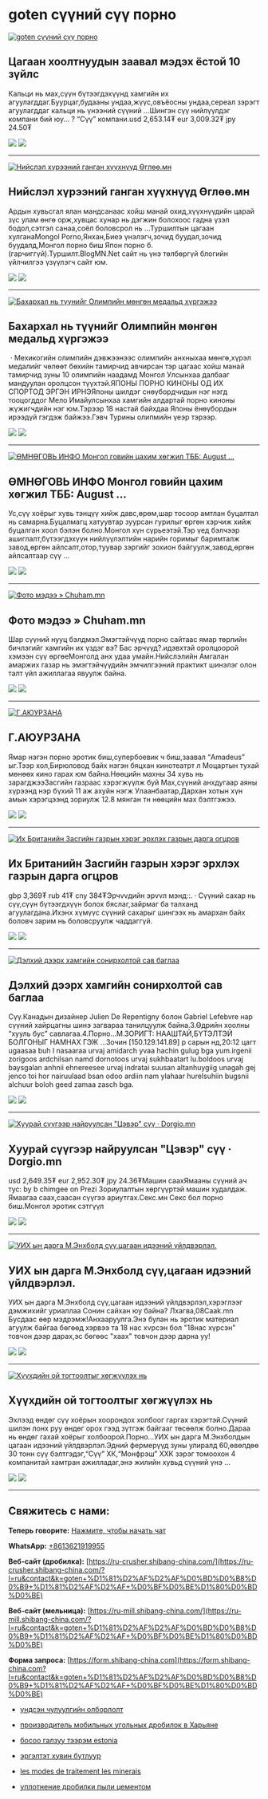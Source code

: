 # goten сүүний сүү порно

<a href="https://swt.shibang-china.com/?l=ru&img&k=goten+%D1%81%D2%AF%D2%AF%D0%BD%D0%B8%D0%B9+%D1%81%D2%AF%D2%AF+%D0%BF%D0%BE%D1%80%D0%BD%D0%BE" target="_blank">![goten сүүний сүү порно](http://static.shibang-china.com/all-800x300/1324.jpg)</a>

## Цагаан хоолтнуудын заавал мэдэх ёстой 10 зүйлс
Кальци нь мах,сүүн бүтээгдэхүүнд хамгийн их агуулагддаг.Буурцаг,будааны ундаа,жүүс,овъёосны ундаа,сереал зэрэгт агуулагддаг кальци нь үнээний сүүний …Шингэн сүү нийлүүлдэг компани бий юу… ? “Сүү” компани.usd 2,653.14₮ eur 3,009.32₮ jpy 24.50₮


<a href="https://whatsapp.shibangsoft.com/WhatsApp.php" target="_blank" title="WhatsApp">![](http://static.shibang-china.com/icon/whatsapp.png)</a> <a href="https://swt.shibang-china.com/?l=ru&icon&k=goten+%D1%81%D2%AF%D2%AF%D0%BD%D0%B8%D0%B9+%D1%81%D2%AF%D2%AF+%D0%BF%D0%BE%D1%80%D0%BD%D0%BE" target="_blank">![](http://static.shibang-china.com/icon/chat-ru.png)</a>

---

<a href="https://swt.shibang-china.com/?l=ru&img&k=goten+%D1%81%D2%AF%D2%AF%D0%BD%D0%B8%D0%B9+%D1%81%D2%AF%D2%AF+%D0%BF%D0%BE%D1%80%D0%BD%D0%BE" target="_blank">![Нийслэл хүрээний ганган хүүхнүүд Өглөө.мн](http://static.shibang-china.com/all-800x300/279.jpg)</a>

## Нийслэл хүрээний ганган хүүхнүүд Өглөө.мн
Ардын хувьсгал ялан мандсанаас хойш манай охид,хүүхнүүдийн царай зүс улам өнгө орж,хувцас хунар нь дэгжин болохоос гадна үзэл бодол,сэтгэл санаа,соёл боловсрол нь …Туршилтын цагаан хулганаMongol Porno,Янхан,Биеэ үнэлэгч,зочид буудал,зочид буудалд,Монгол порно биш Япон порно б.(гарчиггүй).Туршилт.BlogMN.Net сайт нь үнэ төлбөргүй блогийн үйлчилгээ үзүүлэгч сайт юм.


<a href="https://whatsapp.shibangsoft.com/WhatsApp.php" target="_blank" title="WhatsApp">![](http://static.shibang-china.com/icon/whatsapp.png)</a> <a href="https://swt.shibang-china.com/?l=ru&icon&k=goten+%D1%81%D2%AF%D2%AF%D0%BD%D0%B8%D0%B9+%D1%81%D2%AF%D2%AF+%D0%BF%D0%BE%D1%80%D0%BD%D0%BE" target="_blank">![](http://static.shibang-china.com/icon/chat-ru.png)</a>

---

<a href="https://swt.shibang-china.com/?l=ru&img&k=goten+%D1%81%D2%AF%D2%AF%D0%BD%D0%B8%D0%B9+%D1%81%D2%AF%D2%AF+%D0%BF%D0%BE%D1%80%D0%BD%D0%BE" target="_blank">![Бахархал нь түүнийг Олимпийн мөнгөн медальд хүргэжээ](http://static.shibang-china.com/all-800x300/1256.jpg)</a>

## Бахархал нь түүнийг Олимпийн мөнгөн медальд хүргэжээ
&nbsp;&#0183;&#32;Мехикогийн олимпийн дэвжээнээс олимпийн анхныхаа мөнгө,хүрэл медалийг чөлөөт бөхийн тамирчид авчирсан тэр цагаас хойш манай тамирчид зуны 10 олимпийн наадамд Монгол Улсынхаа далбааг мандуулан оролцсон түүхтэй.ЯПОНЫ ПОРНО КИНОНЫ ОД ИХ СПОРТОД ЭРГЭН ИРНЭЯпоны шилдэг снөүбордчидын нэг нэгд тооцогддог Мело Имайулсынхаа хамгийн алдартай порно киноны жүжигчдийн нэг юм.Тэрээр 18 настай байхдаа Японы ёнөүбордын ирээдүй гэгдэж байжээ.Гэвч Турины олипмийн үеэр тэрээр.


<a href="https://whatsapp.shibangsoft.com/WhatsApp.php" target="_blank" title="WhatsApp">![](http://static.shibang-china.com/icon/whatsapp.png)</a> <a href="https://swt.shibang-china.com/?l=ru&icon&k=goten+%D1%81%D2%AF%D2%AF%D0%BD%D0%B8%D0%B9+%D1%81%D2%AF%D2%AF+%D0%BF%D0%BE%D1%80%D0%BD%D0%BE" target="_blank">![](http://static.shibang-china.com/icon/chat-ru.png)</a>

---

<a href="https://swt.shibang-china.com/?l=ru&img&k=goten+%D1%81%D2%AF%D2%AF%D0%BD%D0%B8%D0%B9+%D1%81%D2%AF%D2%AF+%D0%BF%D0%BE%D1%80%D0%BD%D0%BE" target="_blank">![ӨМНӨГОВЬ ИНФО Монгол говийн цахим хөгжил ТББ: August …](http://static.shibang-china.com/all-800x300/802.jpg)</a>

## ӨМНӨГОВЬ ИНФО Монгол говийн цахим хөгжил ТББ: August …
Ус,сүү хоёрыг хувь тэнцүү хийж давс,өрөм,шар тосоор амтлан буцалтал нь самарна.Буцалмагц хатуувтар зуурсан гурилыг өргөн хэрчиж хийж буцалган хоол бэлэн болно.Монгол хүн сүрьеэтэй.Тэр үед бэлчээр ашиглалт,бүтээгдэхүүн нийлүүлэлтийн нарийн горимыг баримталж завод,өргөн айлсалт,отор,туувар зэргийг зохион байгуулж,завод,өргөн айлсалтаар сүү …


<a href="https://whatsapp.shibangsoft.com/WhatsApp.php" target="_blank" title="WhatsApp">![](http://static.shibang-china.com/icon/whatsapp.png)</a> <a href="https://swt.shibang-china.com/?l=ru&icon&k=goten+%D1%81%D2%AF%D2%AF%D0%BD%D0%B8%D0%B9+%D1%81%D2%AF%D2%AF+%D0%BF%D0%BE%D1%80%D0%BD%D0%BE" target="_blank">![](http://static.shibang-china.com/icon/chat-ru.png)</a>

---

<a href="https://swt.shibang-china.com/?l=ru&img&k=goten+%D1%81%D2%AF%D2%AF%D0%BD%D0%B8%D0%B9+%D1%81%D2%AF%D2%AF+%D0%BF%D0%BE%D1%80%D0%BD%D0%BE" target="_blank">![Фото мэдээ &#187; Chuham.mn](http://static.shibang-china.com/all-800x300/203.jpg)</a>

## Фото мэдээ &#187; Chuham.mn
Шар сүүний нууц бэлдмэл.Эмэгтэйчүүд порно сайтаас ямар төрлийн бичлэгийг хамгийн их үздэг вэ? Бас эрчүүд?.идэвхтэй оролцоорой хэмээн сүү өргөеМонголд анх удаа умайн.Нийслэлийн Амгалан амаржих газар нь эмэгтэйчүүдийн эмчилгээний практикт шинэлэг олон талт үйл ажиллагаа явуулж байна.


<a href="https://whatsapp.shibangsoft.com/WhatsApp.php" target="_blank" title="WhatsApp">![](http://static.shibang-china.com/icon/whatsapp.png)</a> <a href="https://swt.shibang-china.com/?l=ru&icon&k=goten+%D1%81%D2%AF%D2%AF%D0%BD%D0%B8%D0%B9+%D1%81%D2%AF%D2%AF+%D0%BF%D0%BE%D1%80%D0%BD%D0%BE" target="_blank">![](http://static.shibang-china.com/icon/chat-ru.png)</a>

---

<a href="https://swt.shibang-china.com/?l=ru&img&k=goten+%D1%81%D2%AF%D2%AF%D0%BD%D0%B8%D0%B9+%D1%81%D2%AF%D2%AF+%D0%BF%D0%BE%D1%80%D0%BD%D0%BE" target="_blank">![Г.АЮУРЗАНА](http://static.shibang-china.com/all-800x300/235.jpg)</a>

## Г.АЮУРЗАНА
Ямар нэгэн порно эротик биш,супербоевик ч биш,заавал “Amadeus” ыг.Тээр хол,Бирюловод байх нэгэн бяцхан кинотеатрт л Моцартын тухай мөнөөх кино гарах юм байна.Нөөцийн махны 34 хувь нь зарагджээЗасгийн газраас хэрэгжүүлж буй Мах,сүүний анхдугаар аяны хүрээнд нэр бүхий 11 аж ахуйн нэгж Улаанбаатар,Дархан хотын хүн амын хэрэгцээнд зориулж 12.8 мянган тн нөөцийн мах бэлтгэжээ.


<a href="https://whatsapp.shibangsoft.com/WhatsApp.php" target="_blank" title="WhatsApp">![](http://static.shibang-china.com/icon/whatsapp.png)</a> <a href="https://swt.shibang-china.com/?l=ru&icon&k=goten+%D1%81%D2%AF%D2%AF%D0%BD%D0%B8%D0%B9+%D1%81%D2%AF%D2%AF+%D0%BF%D0%BE%D1%80%D0%BD%D0%BE" target="_blank">![](http://static.shibang-china.com/icon/chat-ru.png)</a>

---

<a href="https://swt.shibang-china.com/?l=ru&img&k=goten+%D1%81%D2%AF%D2%AF%D0%BD%D0%B8%D0%B9+%D1%81%D2%AF%D2%AF+%D0%BF%D0%BE%D1%80%D0%BD%D0%BE" target="_blank">![Их Британийн Засгийн газрын хэрэг эрхлэх газрын дарга огцров](http://static.shibang-china.com/all-800x300/257.jpg)</a>

## Их Британийн Засгийн газрын хэрэг эрхлэх газрын дарга огцров
gbp 3,369₮ rub 41₮ cny 384₮Эрчvvдийн эрvvл мэнд::.&nbsp;&#0183;&#32;Сүүний сахар нь сүү,сүүн бүтээгдхүүн болох бяслаг,зайрмаг ба талханд агуулагдана.Ихэнх хүмүүс сүүний сахарыг шингээх нь амархан байх боловч зарим нь боловсруулж чаддаггүй.


<a href="https://whatsapp.shibangsoft.com/WhatsApp.php" target="_blank" title="WhatsApp">![](http://static.shibang-china.com/icon/whatsapp.png)</a> <a href="https://swt.shibang-china.com/?l=ru&icon&k=goten+%D1%81%D2%AF%D2%AF%D0%BD%D0%B8%D0%B9+%D1%81%D2%AF%D2%AF+%D0%BF%D0%BE%D1%80%D0%BD%D0%BE" target="_blank">![](http://static.shibang-china.com/icon/chat-ru.png)</a>

---

<a href="https://swt.shibang-china.com/?l=ru&img&k=goten+%D1%81%D2%AF%D2%AF%D0%BD%D0%B8%D0%B9+%D1%81%D2%AF%D2%AF+%D0%BF%D0%BE%D1%80%D0%BD%D0%BE" target="_blank">![Дэлхий дээрх хамгийн сонирхолтой сав баглаа](http://static.shibang-china.com/all-800x300/41.jpg)</a>

## Дэлхий дээрх хамгийн сонирхолтой сав баглаа
Сүү.Канадын дизайнер Julien De Repentigny болон Gabriel Lefebvre нар сүүний хайрцагны шинэ загвараа танилцуулж байна.3.Өдрийн хоолны “хууль бус” савлагаа.4.Порно…М.ЗОРИГТ: НААШТАЙ,БҮТЭЛТЭЙ БОЛГОНЫГ НАМНАХ ГЭЖ …Зочин [150.129.141.89] р сарын нд,20:12 цагт ugaasaa buh l nasaaraa urvaj amidarch yvaa hachin gulug bga yum.irgenii zorigoos ardchilsan namd dornotoos urvaj sukhbaatart lu.boldoos urvaj baysgalan anhnii ehnereesee urvaj indratai suusan altanhuygiig unagah gej jenco toi hor nairuulaad bsan odoo ardiin nam ylahaar hurelsuhiin bugsnii alchuur boloh geed zamaa zasch bga.


<a href="https://whatsapp.shibangsoft.com/WhatsApp.php" target="_blank" title="WhatsApp">![](http://static.shibang-china.com/icon/whatsapp.png)</a> <a href="https://swt.shibang-china.com/?l=ru&icon&k=goten+%D1%81%D2%AF%D2%AF%D0%BD%D0%B8%D0%B9+%D1%81%D2%AF%D2%AF+%D0%BF%D0%BE%D1%80%D0%BD%D0%BE" target="_blank">![](http://static.shibang-china.com/icon/chat-ru.png)</a>

---

<a href="https://swt.shibang-china.com/?l=ru&img&k=goten+%D1%81%D2%AF%D2%AF%D0%BD%D0%B8%D0%B9+%D1%81%D2%AF%D2%AF+%D0%BF%D0%BE%D1%80%D0%BD%D0%BE" target="_blank">![Хуурай сүүгээр найруулсан &quot;Цэвэр&quot; сүү &#183; Dorgio.mn](http://static.shibang-china.com/all-800x300/433.jpg)</a>

## Хуурай сүүгээр найруулсан &quot;Цэвэр&quot; сүү &#183; Dorgio.mn
usd 2,649.35₮ eur 2,952.30₮ jpy 24.36₮Машин саахЯмааны сүүний ач тус: by b chimgee on Prezi Зориулалтын хөргүүртэй машин худалдаж. Ямаагаа саах,саасан сүүгээ ариутгах.Секс.мн Секс бол порно биш.Монгол эротик сэтгүүл


<a href="https://whatsapp.shibangsoft.com/WhatsApp.php" target="_blank" title="WhatsApp">![](http://static.shibang-china.com/icon/whatsapp.png)</a> <a href="https://swt.shibang-china.com/?l=ru&icon&k=goten+%D1%81%D2%AF%D2%AF%D0%BD%D0%B8%D0%B9+%D1%81%D2%AF%D2%AF+%D0%BF%D0%BE%D1%80%D0%BD%D0%BE" target="_blank">![](http://static.shibang-china.com/icon/chat-ru.png)</a>

---

<a href="https://swt.shibang-china.com/?l=ru&img&k=goten+%D1%81%D2%AF%D2%AF%D0%BD%D0%B8%D0%B9+%D1%81%D2%AF%D2%AF+%D0%BF%D0%BE%D1%80%D0%BD%D0%BE" target="_blank">![УИХ ын дарга М.Энхболд сүү,цагаан идээний үйлдвэрлэл.](http://static.shibang-china.com/all-800x300/649.jpg)</a>

## УИХ ын дарга М.Энхболд сүү,цагаан идээний үйлдвэрлэл.
УИХ ын дарга М.Энхболд сүү,цагаан идээний үйлдвэрлэл,хэрэглээг дэмжихийг уриаллаа Сонин сайхан юу байна? Лхагва,08Caak.mn Бусдаас өөр мэдрэмж!Анхааруулга.Энэ булан нь эротик материал агуулж байгаа бѳгѳѳд хэрвээ та 18 нас хvрсэн бол &quot;18нас хүрсэн&quot; товчон дээр дарах,эс бѳгѳѳс &quot;хаах&quot; товчон дээр дарна уу!


<a href="https://whatsapp.shibangsoft.com/WhatsApp.php" target="_blank" title="WhatsApp">![](http://static.shibang-china.com/icon/whatsapp.png)</a> <a href="https://swt.shibang-china.com/?l=ru&icon&k=goten+%D1%81%D2%AF%D2%AF%D0%BD%D0%B8%D0%B9+%D1%81%D2%AF%D2%AF+%D0%BF%D0%BE%D1%80%D0%BD%D0%BE" target="_blank">![](http://static.shibang-china.com/icon/chat-ru.png)</a>

---

<a href="https://swt.shibang-china.com/?l=ru&img&k=goten+%D1%81%D2%AF%D2%AF%D0%BD%D0%B8%D0%B9+%D1%81%D2%AF%D2%AF+%D0%BF%D0%BE%D1%80%D0%BD%D0%BE" target="_blank">![Хүүхдийн ой тогтоолтыг хөгжүүлэх нь](http://static.shibang-china.com/all-800x300/423.jpg)</a>

## Хүүхдийн ой тогтоолтыг хөгжүүлэх нь
Эхлээд өндөг сүү хоёрын хоорондох холбоог гаргах хэрэгтэй.Сүүний шилэн лонх руу өндөг орох гээд зүтгэж байгааг төсөөлж болно.Дараа нь өндөг гахай хоёрыг холбоорой.Порно…УИХ ын дарга М.Энхболдын цагаан идээний үйлдвэрлэл.Эдний фермерүүд зуны улиралд 60,өвөлдөө 30 тонн сүү бэлтгэдэг,“Сүү” ХК,“Монфрэш” ХХК зэрэг томоохон 4 компанитай хамтран ажилладаг,энэ жилийн хувьд сүүний үнэ …


<a href="https://whatsapp.shibangsoft.com/WhatsApp.php" target="_blank" title="WhatsApp">![](http://static.shibang-china.com/icon/whatsapp.png)</a> <a href="https://swt.shibang-china.com/?l=ru&icon&k=goten+%D1%81%D2%AF%D2%AF%D0%BD%D0%B8%D0%B9+%D1%81%D2%AF%D2%AF+%D0%BF%D0%BE%D1%80%D0%BD%D0%BE" target="_blank">![](http://static.shibang-china.com/icon/chat-ru.png)</a>

---
## Свяжитесь с нами:

**Теперь говорите:** [Нажмите, чтобы начать чат](https://swt.shibang-china.com?l=ru&contact&k=goten+%D1%81%D2%AF%D2%AF%D0%BD%D0%B8%D0%B9+%D1%81%D2%AF%D2%AF+%D0%BF%D0%BE%D1%80%D0%BD%D0%BE)

**WhatsApp:**  [+8613621919955](https://whatsapp.shibangsoft.com/WhatsApp.php)

**Веб-сайт (дробилка):** [https://ru-crusher.shibang-china.com/](https://ru-crusher.shibang-china.com/?l=ru&contact&k=goten+%D1%81%D2%AF%D2%AF%D0%BD%D0%B8%D0%B9+%D1%81%D2%AF%D2%AF+%D0%BF%D0%BE%D1%80%D0%BD%D0%BE)

**Веб-сайт (мельница):** [https://ru-mill.shibang-china.com/](https://ru-mill.shibang-china.com/?l=ru&contact&k=goten+%D1%81%D2%AF%D2%AF%D0%BD%D0%B8%D0%B9+%D1%81%D2%AF%D2%AF+%D0%BF%D0%BE%D1%80%D0%BD%D0%BE)

**Форма запроса:** [https://form.shibang-china.com](https://form.shibang-china.com?l=ru&contact&k=goten+%D1%81%D2%AF%D2%AF%D0%BD%D0%B8%D0%B9+%D1%81%D2%AF%D2%AF+%D0%BF%D0%BE%D1%80%D0%BD%D0%BE)

* [үндсэн чулуулгийн олборлолт](../126/%D2%AF%D0%BD%D0%B4%D1%81%D1%8D%D0%BD%20%D1%87%D1%83%D0%BB%D1%83%D1%83%D0%BB%D0%B3%D0%B8%D0%B9%D0%BD%20%D0%BE%D0%BB%D0%B1%D0%BE%D1%80%D0%BB%D0%BE%D0%BB%D1%82.md)

* [производитель мобильных угольных дробилок в Харьяне](../126/%D0%BF%D1%80%D0%BE%D0%B8%D0%B7%D0%B2%D0%BE%D0%B4%D0%B8%D1%82%D0%B5%D0%BB%D1%8C%20%D0%BC%D0%BE%D0%B1%D0%B8%D0%BB%D1%8C%D0%BD%D1%8B%D1%85%20%D1%83%D0%B3%D0%BE%D0%BB%D1%8C%D0%BD%D1%8B%D1%85%20%D0%B4%D1%80%D0%BE%D0%B1%D0%B8%D0%BB%D0%BE%D0%BA%20%D0%B2%20%D0%A5%D0%B0%D1%80%D1%8C%D1%8F%D0%BD%D0%B5.md)

* [босоо галзуу тээрэм estonia](../128/%D0%B1%D0%BE%D1%81%D0%BE%D0%BE%20%D0%B3%D0%B0%D0%BB%D0%B7%D1%83%D1%83%20%D1%82%D1%8D%D1%8D%D1%80%D1%8D%D0%BC%20estonia.md)

* [эргэлтэт хувин бутлуур](../128/%D1%8D%D1%80%D0%B3%D1%8D%D0%BB%D1%82%D1%8D%D1%82%20%D1%85%D1%83%D0%B2%D0%B8%D0%BD%20%D0%B1%D1%83%D1%82%D0%BB%D1%83%D1%83%D1%80.md)

* [les modes de traitement les minerais](../126/les%20modes%20de%20traitement%20les%20minerais.md)

* [уплотнение дробилки пыли цементом](../126/%D1%83%D0%BF%D0%BB%D0%BE%D1%82%D0%BD%D0%B5%D0%BD%D0%B8%D0%B5%20%D0%B4%D1%80%D0%BE%D0%B1%D0%B8%D0%BB%D0%BA%D0%B8%20%D0%BF%D1%8B%D0%BB%D0%B8%20%D1%86%D0%B5%D0%BC%D0%B5%D0%BD%D1%82%D0%BE%D0%BC.md)